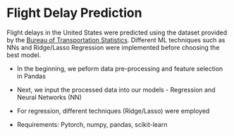 # Flight Delay Prediction

Flight delays in the United States were predicted using the dataset provided by the [Bureau of Transportation Statistics](https://www.transtats.bts.gov/glossary.asp). Different ML techniques such as NNs and Ridge/Lasso Regression were implemented before choosing the best model.

- In the beginning, we peform data pre-processing and feature selection in Pandas

- Next, we input the processed data into our models - Regression and Neural Networks (NN)

- For regression, different techniques (Ridge/Lasso) were employed

- Requirements: Pytorch, numpy, pandas, scikit-learn
